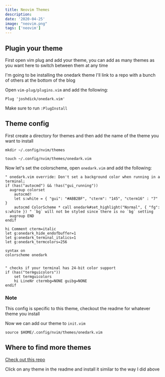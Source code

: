 ```yaml
---
title: Neovim Themes
description: 
date: '2020-04-25'
image: "neovim.png"
tags: ['neovim']
---
```


## Plugin your theme

First open vim plug and add your theme, you can add as many themes as you want here to switch between them at any time

I'm going to be installing the onedark theme I'll link to a repo with a bunch of others at the bottom of the blog

Open `vim-plug/plugins.vim` and add the following:

```
Plug 'joshdick/onedark.vim'
```

Make sure to run `:PlugInstall`

## Theme config

First create a directory for themes and then add the name of the theme you want to install 

```
mkdir ~/.config/nvim/themes

touch ~/.config/nvim/themes/onedark.vim
```

Now let's set the colorscheme, open `onedark.vim` and add the following:

```
" onedark.vim override: Don't set a background color when running in a terminal;
if (has("autocmd") && !has("gui_running"))
  augroup colorset
    autocmd!
    let s:white = { "gui": "#ABB2BF", "cterm": "145", "cterm16" : "7" }
    autocmd ColorScheme * call onedark#set_highlight("Normal", { "fg": s:white }) " `bg` will not be styled since there is no `bg` setting
  augroup END
endif

hi Comment cterm=italic
let g:onedark_hide_endofbuffer=1
let g:onedark_terminal_italics=1
let g:onedark_termcolors=256

syntax on
colorscheme onedark


" checks if your terminal has 24-bit color support
if (has("termguicolors"))
    set termguicolors
    hi LineNr ctermbg=NONE guibg=NONE
endif
```

### Note

This config is specific to this theme, checkout the readme for whatever theme you install

Now we can add our theme to `init.vim`

```
source $HOME/.config/nvim/themes/onedark.vim
```

## Where to find more themes

[Check out this repo](https://github.com/rafi/awesome-vim-colorschemes)

Click on any theme in the readme and install it similar to the way I did above
